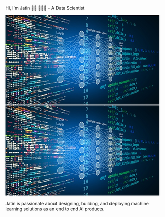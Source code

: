 
Hi, I'm Jatin 👋🏾 👩🏾‍💻 - A Data Scientist


![GitHub Logo](ds_image.jpg)
![Alt Text](/ds_image.jpg)


Jatin is passionate about designing, building, and deploying machine learning solutions as an end to end AI products.


